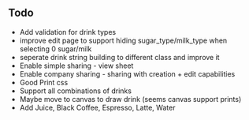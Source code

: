 ## Todo

* Add validation for drink types
* improve edit page to support hiding sugar_type/milk_type when selecting 0 sugar/milk
* seperate drink string building to different class and improve it
* Enable simple sharing - view sheet
* Enable company sharing - sharing with creation + edit capabilities
* Good Print css
* Support all combinations of drinks
* Maybe move to canvas to draw drink (seems canvas support prints)
* Add Juice, Black Coffee, Espresso, Latte, Water
